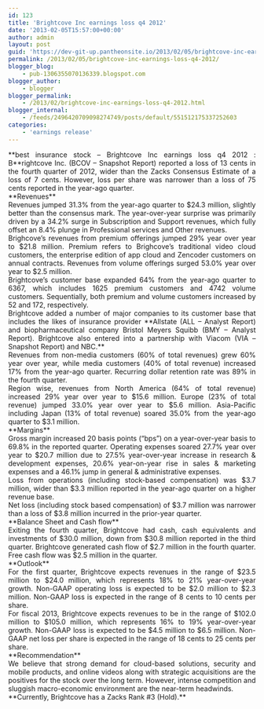 ```yaml
---
id: 123
title: 'Brightcove Inc earnings loss q4 2012'
date: '2013-02-05T15:57:00+00:00'
author: admin
layout: post
guid: 'https://dev-git-up.pantheonsite.io/2013/02/05/brightcove-inc-earnings-loss-q4-2012/'
permalink: /2013/02/05/brightcove-inc-earnings-loss-q4-2012/
blogger_blog:
    - pub-1306355070136339.blogspot.com
blogger_author:
    - blogger
blogger_permalink:
    - /2013/02/brightcove-inc-earnings-loss-q4-2012.html
blogger_internal:
    - /feeds/2496420709098274749/posts/default/551512175337252603
categories:
    - 'earnings release'
---
```


<div style="text-align: justify;">**best insurance stock – Brightcove Inc earnings loss q4 2012 : B**rightcove Inc. (BCOV – Snapshot Report) reported a loss of 13 cents in the fourth quarter of 2012, wider than the Zacks Consensus Estimate of a loss of 7 cents. However, loss per share was narrower than a loss of 75 cents reported in the year-ago quarter.</div><a name="more"></a>

<div style="text-align: justify;"> **Revenues**</div><div style="text-align: justify;"></div><div style="text-align: justify;">Revenues jumped 31.3% from the year-ago quarter to $24.3 million, slightly better than the consensus mark. The year-over-year surprise was primarily driven by a 34.2% surge in Subscription and Support revenues, which fully offset an 8.4% plunge in Professional services and Other revenues.</div><div style="text-align: justify;"></div><div style="text-align: justify;">Brighcove’s revenues from premium offerings jumped 29% year over year to $21.8 million. Premium refers to Brighcove’s traditional video cloud customers, the enterprise edition of app cloud and Zencoder customers on annual contracts. Revenues from volume offerings surged 53.0% year over year to $2.5 million.</div><div style="text-align: justify;"></div><div style="text-align: justify;">Brightcove’s customer base expanded 64% from the year-ago quarter to 6367, which includes 1625 premium customers and 4742 volume customers. Sequentially, both premium and volume customers increased by 52 and 172, respectively.</div><div style="text-align: justify;"></div><div style="text-align: justify;">Brightcove added a number of major companies to its customer base that includes the likes of insurance provider **Allstate (ALL – Analyst Report) and biopharmaceutical company Bristol Meyers Squibb (BMY – Analyst Report). Brightcove also entered into a partnership with Viacom (VIA – Snapshot Report) and NBC.**</div><div style="text-align: justify;"></div><div style="text-align: justify;">Revenues from non-media customers (60% of total revenues) grew 60% year over year, while media customers (40% of total revenue) increased 17% from the year-ago quarter. Recurring dollar retention rate was 89% in the fourth quarter.</div><div style="text-align: justify;"></div><div style="text-align: justify;">Region wise, revenues from North America (64% of total revenue) increased 29% year over year to $15.6 million. Europe (23% of total revenue) jumped 33.0% year over year to $5.6 million. Asia-Pacific including Japan (13% of total revenue) soared 35.0% from the year-ago quarter to $3.1 million.</div><div style="text-align: justify;"></div><div style="text-align: justify;">**Margins**</div><div style="text-align: justify;"></div><div style="text-align: justify;">Gross margin increased 20 basis points (“bps”) on a year-over-year basis to 69.8% in the reported quarter. Operating expenses soared 27.7% year over year to $20.7 million due to 27.5% year-over-year increase in research &amp; development expenses, 20.6% year-on-year rise in sales &amp; marketing expenses and a 46.1% jump in general &amp; administrative expenses.</div><div style="text-align: justify;"></div><div style="text-align: justify;">Loss from operations (including stock-based compensation) was $3.7 million, wider than $3.3 million reported in the year-ago quarter on a higher revenue base.</div><div style="text-align: justify;"></div><div style="text-align: justify;">Net loss (including stock based compensation) of $3.7 million was narrower than a loss of $3.8 million incurred in the prior-year quarter.</div><div style="text-align: justify;"></div><div style="text-align: justify;">**Balance Sheet and Cash flow**</div><div style="text-align: justify;"></div><div style="text-align: justify;">Exiting the fourth quarter, Brightcove had cash, cash equivalents and investments of $30.0 million, down from $30.8 million reported in the third quarter. Brightcove generated cash flow of $2.7 million in the fourth quarter. Free cash flow was $2.5 million in the quarter.</div><div style="text-align: justify;"></div><div style="text-align: justify;">**Outlook**</div><div style="text-align: justify;"></div><div style="text-align: justify;">For the first quarter, Brightcove expects revenues in the range of $23.5 million to $24.0 million, which represents 18% to 21% year-over-year growth. Non-GAAP operating loss is expected to be $2.0 million to $2.3 million. Non-GAAP loss is expected in the range of 8 cents to 10 cents per share.</div><div style="text-align: justify;"></div><div style="text-align: justify;">For fiscal 2013, Brightcove expects revenues to be in the range of $102.0 million to $105.0 million, which represents 16% to 19% year-over-year growth. Non-GAAP loss is expected to be $4.5 million to $6.5 million. Non-GAAP net loss per share is expected in the range of 18 cents to 25 cents per share.</div><div style="text-align: justify;"></div><div style="text-align: justify;">**Recommendation**</div><div style="text-align: justify;">We believe that strong demand for cloud-based solutions, security and mobile products, and online videos along with strategic acquisitions are the positives for the stock over the long term. However, intense competition and sluggish macro-economic environment are the near-term headwinds.</div><div style="text-align: justify;"></div><div style="text-align: justify;">**Currently, Brightcove has a Zacks Rank #3 (Hold).**</div>